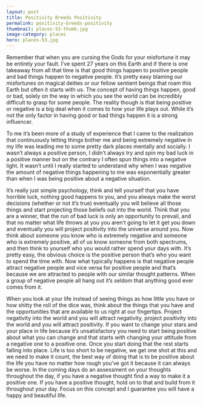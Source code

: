 ```yaml
---
layout: post
title: Positivity Breeds Positivity
permalink: positivity-breeds-positivity
thumbnail: places-53-thumb.jpg
image-category: places
hero: places-53.jpg
---
```




Remember that when you are cursing the Gods for your misfortune it may be entirely your fault. I’ve spent 27 years on this Earth and if there is one takeaway from all that time is that good things happen to positive people and bad things happen to negative people. It’s pretty easy blaming our misfortunes on magical deities or our fellow sentient beings that roam this Earth but often it starts with us. The concept of having things happen, good or bad, solely on the way in which you see the world can be incredibly difficult to grasp for some people. The reality though is that being positive or negative is a big deal when it comes to how your life plays out. While it’s not the only factor in having good or bad things happen it is a strong influencer.

To me it’s been more of a study of experience that I came to the realization that continuously letting things bother me and being extremely negative in my life was leading me to some pretty dark places mentally and socially. I wasn’t always a positive person, I didn’t always try and spin my bad luck in a positive manner but on the contrary I often spun things into a negative light. It wasn’t until I really started to understand why when I was negative the amount of negative things happening to me was exponentially greater than when I was being positive about a negative situation.

It’s really just simple psychology, think and tell yourself that you have horrible luck, nothing good happens to you, and you always make the worst decisions (whether or not it’s true) eventually you will believe all those things and start projecting those beliefs out into the world. Think that you are a winner, that the run of bad luck is only an opportunity to prevail, and that no matter what life throws at you you aren’t going to let it get you down and eventually you will project positivity into the universe around you. Now think about someone you know who is extremely negative and someone who is extremely positive, all of us know someone from both spectrums, and then think to yourself who you would rather spend your days with. It’s pretty easy, the obvious choice is the positive person that’s who you want to spend the time with. Now what typically happens is that negative people attract negative people and vice versa for positive people and that’s because we are attracted to people with our similar thought patterns. When a group of negative people all hang out it’s seldom that anything good ever comes from it.

When you look at your life instead of seeing things as how little you have or how shitty the roll of the dice was, think about the things that you have and the opportunities that are available to us right at our fingertips. Project negativity into the world and you will attract negativity, project positivity into the world and you will attract positivity. If you want to change your stars and your place in life because it’s unsatisfactory you need to start being positive about what you can change and that starts with changing your attitude from a negative one to a positive one. Once you start doing that the rest starts falling into place. Life is too short to be negative, we get one shot at this and we need to make it count, the best way of doing that is to be positive about the life you have no matter how rough you’ve got it because it can always be worse. In the coming days do an assessment on your thoughts throughout the day, if you have a negative thought find a way to make it a positive one. If you have a positive thought, hold on to that and build from it throughout your day. Focus on this concept and I guarantee you will have a happy and beautiful life.

